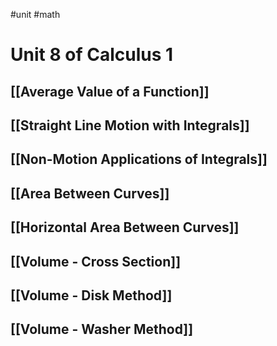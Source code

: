 #unit #math
# Unit 8 of Calculus 1
## [[Average Value of a Function]]
## [[Straight Line Motion with Integrals]]
## [[Non-Motion Applications of Integrals]]
## [[Area Between Curves]]
## [[Horizontal Area Between Curves]]
## [[Volume - Cross Section]]
## [[Volume - Disk Method]]
## [[Volume - Washer Method]]